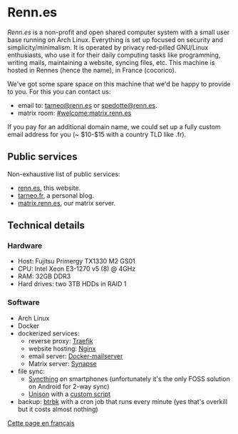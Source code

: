 ---
---

# Renn.es

*Renn.es* is a non-profit and open shared computer system with a small user base running on Arch Linux. Everything is set up focused on security and simplicity/minimalism. It is operated by privacy red-pilled GNU/Linux enthusiasts, who use it for their daily computing tasks like programming, writing mails, maintaining a website, syncing files, etc. This machine is hosted in Rennes (hence the name), in France (cocorico).

We've got some spare space on this machine that we'd be happy to provide to you. For this you can contact us:

- email to: <tarneo@renn.es> or <spedotte@renn.es>.
- matrix room: [#welcome:matrix.renn.es](https://matrix.to/#/#welcome:matrix.renn.es)

If you pay for an additional domain name, we could set up a fully custom email address for you (\~ \$10-\$15 with a country TLD like .fr).

## Public services

Non-exhaustive list of public services:

- [renn.es](https://renn.es), this website.
- [tarneo.fr](https://tarneo.fr), a personal blog.
- [matrix.renn.es](https://matrix.to/#/#welcome:matrix.renn.es), our matrix server.


## Technical details

### Hardware

- Host: Fujitsu Primergy TX1330 M2 GS01
- CPU: Intel Xeon E3-1270 v5 (8) @ 4GHz
- RAM: 32GB DDR3
- Hard drives: two 3TB HDDs in RAID 1

### Software

- Arch Linux
- Docker
- dockerized services:
    - reverse proxy: [Traefik](https://traefik.io/traefik/)
    - website hosting: [Nginx](https://hub.docker.com/_/nginx)
    - email server: [Docker-mailserver](https://docker-mailserver.github.io/docker-mailserver/latest/)
    - Matrix server: [Synapse](https://hub.docker.com/r/matrixdotorg/synapse)
- file sync:
    - [Syncthing](https://syncthing.net/) on smartphones (unfortunately it's the only FOSS solution on Android for 2-way sync)
    - [Unison](https://github.com/bcpierce00/unison) with a [custom script](https://github.com/tarneaux/.f/blob/master/zsh/.config/scripts/unison-sync)
- backup: [btrbk](https://github.com/digint/btrbk) with a cron job that runs every minute (yes that's overkill but it costs almost nothing)

[Cette page en français](/fr/)
